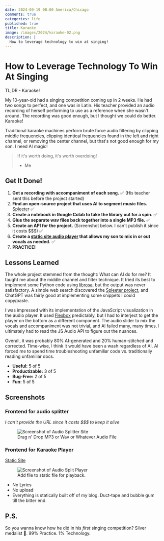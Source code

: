 ```yaml
---
date: 2024-09-19 08:00 America/Chicago
comments: true
categories: life
published: true
title: Karaoke
image: /images/2024/karaoke-02.png
description: |
  How to leverage technology to win at singing!
---
```

# How to Leverage Technology To Win At Singing

TL;DR - Karaoke!

My 10-year-old had a singing competition coming up in 2 weeks. He had two songs to perfect, and one was in Latin. His teacher provided an audio recording of herself performing to use as a reference when she wasn't around. The recording was good enough, but I thought we could do better. Karaoke!

Traditional karaoke machines perform brute force audio filtering by clipping middle frequencies, clipping identical frequencies found in the left and right channel, or removing the center channel, but that's not good enough for my son. I need AI magic!

> If it's worth doing, it's worth overdoing!
> - Me

## Get It Done!

1. **Get a recording with accompaniment of each song.** ✅ (His teacher sent this before the project started)
2. **Find an open-source project that uses AI to segment music files.** [Spleeter](https://github.com/deezer/spleeter) ✅
3. **Create a notebook in Google Colab to take the library out for a spin.** ✅
4. **Glue the separate wav files back together into a single MP3 file.** ✅
5. **Create an API for the project.** (Screenshot below. I can't publish it since it costs $$$) ✅ 
6. **Create a [static site audio player](https://ddrscott.github.io/prompt-games/singing) that allows my son to mix in or out vocals as needed.**  ✅
7. **PRACTICE!**

## Lessons Learned

The whole project stemmed from the thought: What can AI do for me? It taught me about the middle channel and filter
technique. It tried its best to implement some Python code using [librosa](https://librosa.org/doc/latest/index.html), but the output was never satisfactory. A simple web search discovered the [Spleeter project](https://github.com/deezer/spleeter), and ChatGPT was fairly good at implementing some snippets I could copy/paste.

I was impressed with its implementation of the JavaScript visualization in the audio player. It used [Flexbox](https://developer.mozilla.org/en-US/docs/Web/CSS/CSS_flexible_box_layout) predictably, but I had to interject to get the player on the bottom as a different component. The audio slider to mix the vocals and accompaniment was not trivial, and AI failed many, many times. I ultimately had to read the JS Audio API to figure out the nuances.

Overall, it was probably 80% AI-generated and 20% human-stitched and corrected. Time-wise, I think it would have been a wash regardless of AI. AI forced me to spend time troubleshooting unfamiliar code vs. traditionally reading unfamiliar docs.

- **Useful:** 5 of 5
- **Productizable:** 3 of 5
- **Bug-Free:** 2 of 5
- **Fun:** 5 of 5

## Screenshots

### Frontend for audio splitter
_I can't provide the URL since it costs $$$ to keep it alive_

<figure>
<img class="featured" src="/images/2024/karaoke-01.png" alt="Screenshot of Audio Splitter Site" />
<figcaption>Drag n' Drop MP3 or Wav or Whatever Audio File</figcaption>
</figure>

### Frontend for Karaoke Player
[Static Site](https://ddrscott.github.io/prompt-games/singing)

<figure>
<img class="featured" src="/images/2024/karaoke-02.png" alt="Screenshot of Audio Split Player" />
<figcaption>Add file to static file for playback.</figcaption>
</figure>

- No Lyrics
- No upload
- Everything is statically built off of my blog. Duct-tape and bubble gum till the bitter end.

## P.S.

So you wanna know how he did in his _first_ singing competition? Silver medalist 🥈. 99% Practice. 1% Technology.
